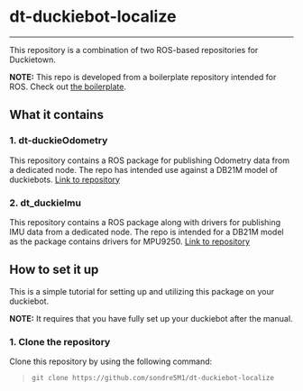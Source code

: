 # dt-duckiebot-localize

***

This repository is a combination of two ROS-based
repositories for Duckietown.

**NOTE:** This repo is developed from a boilerplate 
repository intended for ROS. Check out [the boilerplate](https://github.com/duckietown/template-ros).


## What it contains

### 1. dt-duckieOdometry

This repository contains a ROS package for publishing Odometry data from a dedicated node.
The repo has intended use against a DB21M model of duckiebots. [Link to repository](https://github.com/sondre5M1/dt-duckieOdometry)

### 2. dt_duckieImu

This repository contains a ROS package along with drivers for publishing IMU data from a dedicated node.
The repo is intended for a DB21M model as the package contains drivers for MPU9250. [Link to repository](https://github.com/reafed/dt_duckieImu)


## How to set it up

This is a simple tutorial for setting up and utilizing this package on your duckiebot.

**NOTE:** It requires that you have fully set up your duckiebot after the manual. 

### 1. Clone the repository

Clone this repository by using the following command:

> `git clone https://github.com/sondre5M1/dt-duckiebot-localize`

